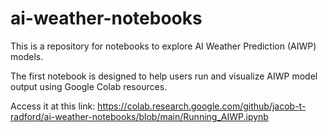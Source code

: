 # ai-weather-notebooks

This is a repository for notebooks to explore AI Weather Prediction (AIWP) models.

The first notebook is designed to help users run and visualize AIWP model output using Google Colab resources.

Access it at this link: https://colab.research.google.com/github/jacob-t-radford/ai-weather-notebooks/blob/main/Running_AIWP.ipynb
